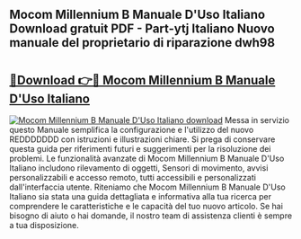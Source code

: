 ## Mocom Millennium B Manuale D'Uso Italiano Download gratuit PDF - Part-ytj Italiano Nuovo manuale del proprietario di riparazione dwh98

# <h2><a href="http://dfbqoz.blite.top/?on=Mocom+Millennium+B+Manuale+D%27Uso+Italiano">🔗Download 👉🔴 Mocom Millennium B Manuale D'Uso Italiano</a></h2>

[![Mocom Millennium B Manuale D'Uso Italiano download](https://i.imgur.com/lujVjoI.png)](http://dfbqoz.blite.top/?on=Mocom+Millennium+B+Manuale+D%27Uso+Italiano)
Messa in servizio questo Manuale semplifica la configurazione e l'utilizzo del nuovo REDDDDDDD con istruzioni e illustrazioni chiare. Si prega di conservare questa guida per riferimenti futuri e suggerimenti per la risoluzione dei problemi. Le funzionalità avanzate di Mocom Millennium B Manuale D'Uso Italiano includono rilevamento di oggetti, Sensori di movimento, avvisi personalizzabili e accesso remoto, tutti accessibili e personalizzati dall'interfaccia utente. Riteniamo che Mocom Millennium B Manuale D'Uso Italiano sia stata una guida dettagliata e informativa alla tua ricerca per comprendere le caratteristiche e le capacità del tuo nuovo articolo. Se hai bisogno di aiuto o hai domande, il nostro team di assistenza clienti è sempre a tua disposizione.
